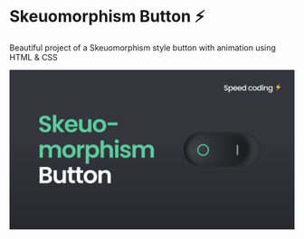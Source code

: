 # Skeuomorphism Button ⚡

Beautiful project of a Skeuomorphism style button with animation using HTML & CSS

![skeuomorphism toggle](/preview.png)
